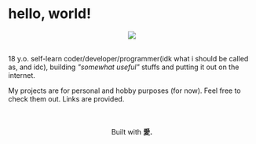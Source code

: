 # hello, world!
<div align="center">
  <img src="https://go-skill-icons.vercel.app/api/icons?i=c,html,css,js,php,mysql,apache,git,github,linux,mint,bash,cloudflare,duckduckgo,arduino&theme=dark&perline=11">
</div>

<br>

18 y.o. self-learn coder/developer/programmer(idk what i should be called as, and idc), building _"somewhat useful"_ stuffs and putting it out on the internet.

My projects are for personal and hobby purposes (for now). Feel free to check them out. Links are provided.

<br>
<br>

<div align="center">
  Built with <strong>愛.</strong>
</div>
